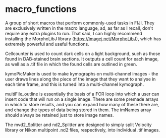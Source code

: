 # macro_functions
A group of short macros that perform commonly-used tasks in FIJI. They are exclusively written in the macro language, ad, as far as I recall, don't require any extra plugins to run. That said, I can highly recommend installing the MorphoLibJ library (https://imagej.net/MorphoLibJ), which has extremely powerful and useful functions.

Cellcounter is used to count dark cells on a light background, such as those found in DAB-stained brain sections. It outputs a cell count for each image, as well as a .tif file in which the found cells are outlined in green.

kymoPicMaker is used to make kymographs on multi-channel images - the user draws lines along the piece of the image that they want to analyse in each time frame, and this is turned into a multi-channel kymograph.

multiFile_outline is essentially the basis of a FOR loop into which a user can insert code that will run on a single image. There are some premade arrays in which to store results, and you can expand how many of these there are, and change the types of data being stored in them. The imNames array should always be retained just to store image names.

The mvd2_Splitter and nd2_Splitter are designed to simply split Volocity library or Nikon multipoint .nd2 files, respectively, into individual .tif images.
